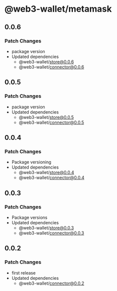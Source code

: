 # @web3-wallet/metamask

## 0.0.6

### Patch Changes

- package version
- Updated dependencies
  - @web3-wallet/store@0.0.6
  - @web3-wallet/connector@0.0.6

## 0.0.5

### Patch Changes

- package version
- Updated dependencies
  - @web3-wallet/store@0.0.5
  - @web3-wallet/connector@0.0.5

## 0.0.4

### Patch Changes

- Package versioning
- Updated dependencies
  - @web3-wallet/store@0.0.4
  - @web3-wallet/connector@0.0.4

## 0.0.3

### Patch Changes

- Package versions
- Updated dependencies
  - @web3-wallet/store@0.0.3
  - @web3-wallet/connector@0.0.3

## 0.0.2

### Patch Changes

- first release
- Updated dependencies
  - @web3-wallet/connector@0.0.2
